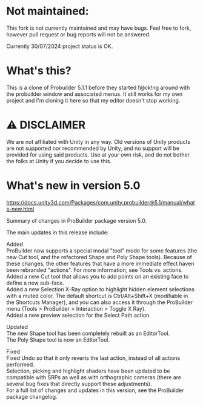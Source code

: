 # Not maintained:
This fork is not currently maintained and may have bugs.
Feel free to fork, however pull request or bug reports will not be answered.

Currently 30/07/2024 project status is OK.

# What's this?
This is a clone of Probuilder 5.1.1 before they started f@ck!ng around with the probuilder window and associated menus.
It still works for my own project and I'm cloning it here so that my editor doesn't stop working.

# ⚠️ DISCLAIMER
We are not affiliated with Unity in any way. Old versions of Unity products are not supported nor recommended by Unity, and no support will be provided for using said products. Use at your own risk, and do not bother the folks at Unity if you decide to use this.

# What's new in version 5.0
https://docs.unity3d.com/Packages/com.unity.probuilder@5.1/manual/whats-new.html

Summary of changes in ProBuilder package version 5.0.

The main updates in this release include:

Added  
ProBuilder now supports a special modal "tool" mode for some features (the new Cut tool, and the refactored Shape and Poly Shape tools). Because of these changes, the other features that have a more immediate effect haven been rebranded "actions". For more information, see Tools vs. actions.  
Added a new Cut tool that allows you to add points on an existing face to define a new sub-face.  
Added a new Selection X-Ray option to highlight hidden element selections with a muted color. The default shortcut is Ctrl/Alt+Shift+X (modifiable in the Shortcuts Manager), and you can also access it through the ProBuilder menu (Tools > ProBuilder > Interaction > Toggle X Ray).  
Added a new preview selection for the Select Path action.  


Updated  
The new Shape tool has been completely rebuilt as an EditorTool.  
The Poly Shape tool is now an EditorTool.  


Fixed  
Fixed Undo so that it only reverts the last action, instead of all actions performed.  
Selection, picking and highlight shaders have been updated to be compatible with SRPs as well as with orthographic cameras (there are several bug fixes that directly support these adjustments).  
For a full list of changes and updates in this version, see the ProBuilder package changelog.  
